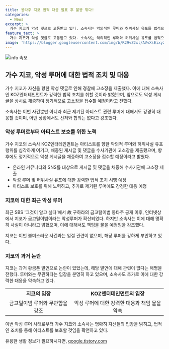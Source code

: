 ```yaml
---
title: 몽타주 지코 법적 대응 발표 후 불똥 튀다!
categories:
  - News
excerpt: >
  가수 지코가 악성 댓글로 고통받고 있다. 소속사는 악의적인 루머와 허위사실 유포를 법적으로 대응할 것이라 밝혔다. SNS 상의 악성 댓글을 채증해 수사기관에 고소할 예정이며, 루머에 대해서도 강력히 대응할 것을 강조했다. 최근 지코에 대한 악성루머가 확산됐는데, 이에 대해 소속사는 명확히 부인하고 책임을 물 것이라 밝혔다. SBS 그것이 알고 싶다에서는 지코에 대한 악성루머가 확산됐는데, 이에 대해 지코는 이번 사건과는 전혀 무관하다고 해명했다.
feature_text: >
  가수 지코가 악성 댓글로 고통받고 있다. 소속사는 악의적인 루머와 허위사실 유포를 법적으로 대응할 것이라 밝혔다. SNS 상의 악성 댓글을 채증해 수사기관에 고소할 예정이며, 루머에 대해서도 강력히 대응할 것을 강조했다. 최근 지코에 대한 악성루머가 확산됐는데, 이에 대해 소속사는 명확히 부인하고 책임을 물 것이라 밝혔다. SBS 그것이 알고 싶다에서는 지코에 대한 악성루머가 확산됐는데, 이에 대해 지코는 이번 사건과는 전혀 무관하다고 해명했다.
image: 'https://blogger.googleusercontent.com/img/b/R29vZ2xl/AVvXsEixyZcFfHzMRdzZMjFBmAUKJYCLCGyLL1o632UiGVXcaFdKo_bkvkuCioo0uUKlGfBVcT3P84aROyZIXSBEx3Aw5nCQ3pTgDom1WDC4m8eifvWiAmWEEVb4x6G_l8C0QH225ldMjyaFvpxGEBGNO37VmDTDMHGhJPq73UglMfDca1-0aw/s1600/blogspot.png'
---
```


<p><img src="https://blogger.googleusercontent.com/img/b/R29vZ2xl/AVvXsEixyZcFfHzMRdzZMjFBmAUKJYCLCGyLL1o632UiGVXcaFdKo_bkvkuCioo0uUKlGfBVcT3P84aROyZIXSBEx3Aw5nCQ3pTgDom1WDC4m8eifvWiAmWEEVb4x6G_l8C0QH225ldMjyaFvpxGEBGNO37VmDTDMHGhJPq73UglMfDca1-0aw/s1600/blogspot.png" alt="info 속보" /></p>

<h2 data-ke-size="size26">가수 지코, 악성 루머에 대한 법적 조치 및 대응</h2>

<p>가수 지코가 자신을 향한 악성 댓글로 인해 경찰에 고소장을 제출했다. 이에 대해 소속사인 KOZ엔터테인먼트가 강력한 법적 조치를 취할 것이라 밝혔으며, 앞으로도 악성 게시글을 상시로 채증하여 정기적으로 고소장을 접수할 예정이라고 전했다.</p>

<p data-ke-size="size16">소속사는 이번 사건뿐만 아니라 최근 제기된 아티스트 관련 루머에 대해서도 강경히 대응할 것이며, 어떤 상황에서도 선처와 합의는 없다고 강조했다.</p>

<h3 data-ke-size="size24">악성 루머로부터 아티스트 보호를 위한 노력</h3>

<p>가수 지코의 소속사 KOZ엔터테인먼트는 아티스트를 향한 악의적 루머와 허위사실 유포 행위를 심각하게 여기고, 채증된 게시글 및 댓글을 수사기관에 고소장을 제출했으며, 향후에도 정기적으로 악성 게시글을 채증하여 고소장을 접수할 예정이라고 밝혔다.</p>

<ul>
    <li>온라인 커뮤니티와 SNS를 대상으로 게시글 및 댓글을 채증해 수사기관에 고소장 제출</li>
    <li>악성 루머 및 허위사실 유포에 대한 강력한 법적 조치 시행 예정</li>
    <li>아티스트 보호를 위해 노력하고, 추가로 제기된 루머에도 강경한 대응 예정</li>
</ul>

<h3 data-ke-size="size24">지코에 대한 최근 악성 루머</h3>

<p>최근 SBS '그것이 알고 싶다'에서 故 구하라의 금고털이범 몽타주 공개 이후, 인터넷상에서 지코가 금고털이범이라는 악성루머가 확산되었다. 하지만 소속사는 이에 대해 명확히 사실이 아니라고 밝혔으며, 이에 대해서도 책임을 물을 예정임을 강조했다.</p>

<p data-ke-size="size16">지코는 이번 불미스러운 사건과는 일절 관련이 없으며, 해당 루머를 강하게 부인하고 있다.</p>

<h3 data-ke-size="size24">지코의 과거 논란</h3>

<p>지코는 과거 황금폰 발언으로 논란이 있었는데, 해당 발언에 대해 관련이 없다는 해명을 전했다. 루머와는 무관하다는 입장을 분명히 하고 있으며, 소속사도 추가로 이에 대한 강력한 대응을 약속하고 있다.</p>

<table>
    <tr>
        <td style="text-align: center; height: 17px;"><b>지코의 입장</b></td>
        <td style="text-align: center; height: 17px;"><b>KOZ엔터테인먼트의 입장</b></td>
    </tr>
    <tr>
        <td style="text-align: center; height: 17px;">금고털이범 루머와 무관함을 강조</td>
        <td style="text-align: center; height: 17px;">악성 루머에 대한 강력한 대응과 책임 물을 약속</td>
    </tr>
</table>

<p>이번 악성 루머 사태로부터 가수 지코와 소속사는 명확히 자신들의 입장을 밝히고, 법적인 조치를 통해 아티스트를 보호할 것임을 확언하고 있다.</p>
유용한 생활 정보가 필요하시다면, <a href="https://qoogle.tistory.com" rel="dofollow">qoogle.tistory.com</a>


